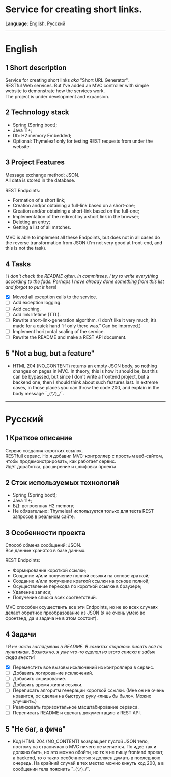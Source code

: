 # Service for creating short links.

**Language**: 
[English](#English),
[Русский](#Русский)
____
# English

## 1 Short description
Service for creating short links _aka_ "Short URL Generator".  
RESTful Web services. But I've added an MVC controller with simple website to demonstrate how the services work.  
The project is under development and expansion.

## 2 Technology stack 
- Spring (Spring boot);
- Java 11+;
- Db: H2 memory Embedded;
- Оptional: Thymeleaf only for testing REST requests from under the website.

## 3 Project Features
Message exchange method: JSON.  
All data is stored in the database.

REST Endpoints:
- Formation of a short link;
- Creation and/or obtaining a full-link based on a short-one;
- Creation and/or obtaining a short-link based on the full-one;
- Implementation of the redirect by a short link in the browser;
- Deleting an entry;
- Getting a list of all matches.

MVC is able to implement all these Endpoints, but does not in all cases do the reverse transformation from JSON (I'm not very good at front-end, and this is not the task).

## 4 Tasks
! _I don't check the README often. In committees, I try to write everything according to the fads. Perhaps I have already done something from this list and forgot to put it here_!

- [X] Moved all exception calls to the service.
- [ ] Add exception logging.
- [ ] Add caching.
- [ ] Add link lifetime (TTL).
- [ ] Rewrite short-link-generation algorithm. (I don’t like it very much, it’s made for a quick hand “if only there was.” Can be improved.)
- [ ] Implement horizontal scaling of the service.
- [ ] Rewrite the README and make a REST API document.

## 5 "Not a bug, but a feature"
- HTML 204 (NO_CONTENT) returns an empty JSON body, so nothing changes on pages in MVC. In theory, this is how it should be, but this can be bypassed, but since I don't write a frontend project, but a backend one, then I should think about such features last. In extreme cases, in those places you can throw the code 200, and explain in the body message ¯\_(ツ)_/¯.
____
# Русский

## 1 Краткое описание
Сервис создания коротких ссылок.  
RESTfull сервис. Но я добавил MVC-контроллер с простым веб-сайтом, чтобы продемонстрировать, как работает сервис.  
Идёт доработка, расширение и шлифовка проекта.

## 2 Стэк используемых технологий
- Spring (Spring boot);
- Java 11+;
- БД: встроенная H2 memory;
- Не обязательно: Thymeleaf используется только для теста REST запросов в реальном сайте.

## 3 Особенности проекта
Способ обмена сообщений: JSON.  
Все данные хранятся в базе данных.

REST Endpoints: 
-	Формирование короткой ссылки; 
-	Создание и/или получение полной ссылки на основе краткой;
-	Создание и/или получение краткой ссылки на основе полной;
-	Осуществление перехода по короткой ссылке в браузере;
-	Удаление записи;
-	Получение списка всех соответствий.

MVC способен осуществить все эти Endpoints, но не во всех случаях делает обратное преобразование из JSON (я не очень умею во фронтэнд, да и задача не в этом состоит).

## 4 Задачи
! _Я не часто заглядываю в README. В комитах стараюсь писать всё по пунктикам. Возможно, я уже что-то сделал из этого списка и забыл сюда внести_!

- [X] Переместить все вызовы исключений из контроллера в сервис.
- [ ] Добавить логирование исключений. 
- [ ] Добавить кэширование. 
- [ ] Добавить время жизни ссылки. 
- [ ] Переписать алгоритм генерации короткой ссылки. (Мне он не очень нравится, ос сделан на быструю руку «лишь бы было». Можно улучшить.) 
- [ ] Реализовать горизонтальное масштабирование сервиса. 
- [ ] Переписать README и сделать документацию к REST API.

## 5 "Не баг, а фича"
- Код HTML 204 (NO_CONTENT) возвращает пустой JSON тело, поэтому на страничках в MVC ничего не меняется. По идее так и должно быть, но это можно обойти, но тк я не пишу frontend проект, а backend, то о таких особенностях я должен думать в последнюю очередь. На крайний случай в тех местах можно кинуть код 200, а в сообщении тела пояснить ¯\_(ツ)_/¯.
